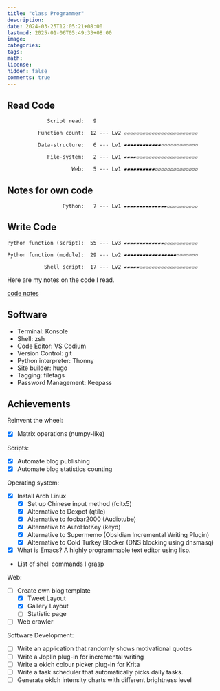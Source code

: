 ```yaml
---
title: "class Programmer"
description: 
date: 2024-03-25T12:05:21+08:00
lastmod: 2025-01-06T05:49:33+08:00
image: 
categories: 
tags: 
math: 
license: 
hidden: false
comments: true
---
```

## Read Code

                 Script read:   9

              Function count:  12 --- Lv2 ▱▱▱▱▱▱▱▱▱▱▱▱▱▱▱▱▱▱▱▱▱▱▱▱

              Data-structure:   6 --- Lv1 ▰▰▰▰▰▰▰▰▰▰▰▰▱▱▱▱▱▱▱▱▱▱▱▱

                 File-system:   2 --- Lv1 ▰▰▰▰▱▱▱▱▱▱▱▱▱▱▱▱▱▱▱▱▱▱▱▱

                         Web:   5 --- Lv1 ▰▰▰▰▰▰▰▰▰▰▱▱▱▱▱▱▱▱▱▱▱▱▱▱

## Notes for own code

                      Python:   7 --- Lv1 ▰▰▰▰▰▰▰▰▰▰▰▰▰▰▱▱▱▱▱▱▱▱▱▱

## Write Code

    Python function (script):  55 --- Lv3 ▰▰▰▰▰▰▰▰▰▰▰▰▰▱▱▱▱▱▱▱▱▱▱▱

    Python function (module):  29 --- Lv2 ▰▰▰▰▰▰▰▰▰▰▰▰▰▰▰▰▰▱▱▱▱▱▱▱

                Shell script:  17 --- Lv2 ▰▰▰▰▰▱▱▱▱▱▱▱▱▱▱▱▱▱▱▱▱▱▱▱

Here are my notes on the code I read.

[code notes](/zh/code)
## Software
- Terminal: Konsole
- Shell: zsh
- Code Editor: VS Codium
- Version Control: git
- Python interpreter: Thonny
- Site builder: hugo
- Tagging: filetags
- Password Management: Keepass

## Achievements
Reinvent the wheel:
- [x] Matrix operations (numpy-like)

Scripts:
- [x] Automate blog publishing
- [x] Automate blog statistics counting

Operating system:
- [x] Install Arch Linux
    - [x] Set up Chinese input method (fcitx5)
    - [x] Alternative to Dexpot (qtile)
    - [x] Alternative to foobar2000 (Audiotube)
    - [x] Alternative to AutoHotKey (keyd)
    - [x] Alternative to Supermemo (Obsidian Incremental Writing Plugin)
    - [x] Alternative to Cold Turkey Blocker (DNS blocking using dnsmasq)
- [x] What is Emacs? A highly programmable text editor using lisp.
- List of shell commands I grasp

Web:
- [ ] Create own blog template
    - [x] Tweet Layout
    - [x] Gallery Layout
    - [ ] Statistic page
- [ ] Web crawler

Software Development:
- [ ] Write an application that randomly shows motivational quotes
- [ ] Write a Joplin plug-in for incremental writing
- [ ] Write a oklch colour picker plug-in for Krita
- [ ] Write a task scheduler that automatically picks daily tasks. 
- [ ] Generate oklch intensity charts with different brightness level
